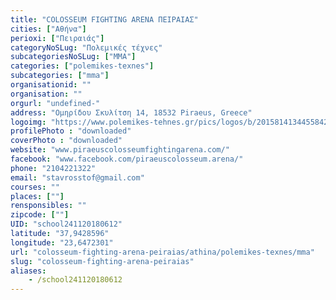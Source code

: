 ```yaml
---
title: "COLOSSEUM FIGHTING ARENA ΠΕΙΡΑΙΑΣ"
cities: ["Αθήνα"]
perioxi: ["Πειραιάς"]
categoryNoSLug: "Πολεμικές τέχνες"
subcategoriesNoSLug: ["MMA"]
categories: ["polemikes-texnes"]
subcategories: ["mma"]
organisationid: ""
organisation: ""
orgurl: "undefined-"
address: "Ομηρίδου Σκυλίτση 14, 18532 Piraeus, Greece"
logoimg: "https://www.polemikes-tehnes.gr/pics/logos/b/2015814134455842.jpg"
profilePhoto : "downloaded"
coverPhoto : "downloaded"
website: "www.piraeuscolosseumfightingarena.com/"
facebook: "www.facebook.com/piraeuscolosseum.arena/"
phone: "2104221322"
email: "stavrosstof@gmail.com"
courses: ""
places: [""]
rensponsibles: ""
zipcode: [""]
UID: "school241120180612"
latitude: "37,9428596"
longitude: "23,6472301"
url: "colosseum-fighting-arena-peiraias/athina/polemikes-texnes/mma"
slug: "colosseum-fighting-arena-peiraias"
aliases:
    - /school241120180612
---
```





